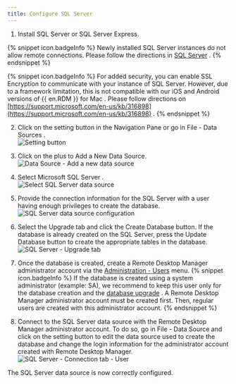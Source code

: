 ```yaml
---
title: Configure SQL Server
---
```

1. Install SQL Server or SQL Server Express.  

{% snippet icon.badgeInfo %} 
Newly installed SQL Server instances do not allow remote connections. Please follow the directions in [SQL Server](/rdm/mac/data-sources/data-sources-types/advanced-data-sources/microsoft-sql-server/) . 
{% endsnippet %}
 
{% snippet icon.badgeInfo %} 
For added security, you can enable SSL Encryption to communicate with your instance of SQL Server. However, due to a framework limitation, this is not compatible with our iOS and Android versions of {{ en.RDM }} for Mac . Please follow directions on [https://support.microsoft.com/en-us/kb/316898](https://support.microsoft.com/en-us/kb/316898) . 
{% endsnippet %}
 

2. Click on the setting button in the Navigation Pane or go in File - Data Sources .  
![Setting button](/img/en/rdm/mac/clip10487.png) 
1. Click on the plus to Add a New Data Source.  
![Data Source - Add a new data source](/img/en/rdm/mac/clip10488.png) 
1. Select Microsoft SQL Server .  
![Select SQL Server data source](/img/en/rdm/mac/clip10489.png) 
1. Provide the connection information for the SQL Server with a user having enough privileges to create the database.  
![SQL Server data source configuration](/img/en/rdm/mac/clip6042.png) 
1. Select the Upgrade tab and click the Create Database button. If the database is already created on the SQL Server, press the Update Database button to create the appropriate tables in the database.  
![SQL Server - Upgrade tab](/img/en/rdm/mac/clip6043.png) 
1. Once the database is created, create a Remote Desktop Manager administrator account via the [Administration - Users](/rdm/mac/commands/administration/user-management/) menu. 
{% snippet icon.badgeInfo %} 
If the database is created using a system administrator (example: SA), we recommend to keep this user only for the database creation and the [database upgrade](Database_Upgrade) . A Remote Desktop Manager administrator account must be created first. Then, regular users are created with this administrator account. 
{% endsnippet %}
 

8. Connect to the SQL Server data source with the Remote Desktop Manager administrator account. To do so, go in File - Data Source and click on the setting button to edit the data source used to create the database and change the login information for the administrator account created with Remote Desktop Manager.  
![SQL Server - Connection tab - User](/img/en/rdm/mac/clip10492.png) 

The SQL Server data source is now correctly configured. 

